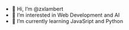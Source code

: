 - 👋 Hi, I’m @zxlambert
- 👀 I’m interested in Web Development and AI
- 🌱 I’m currently learning JavaSript and Python
